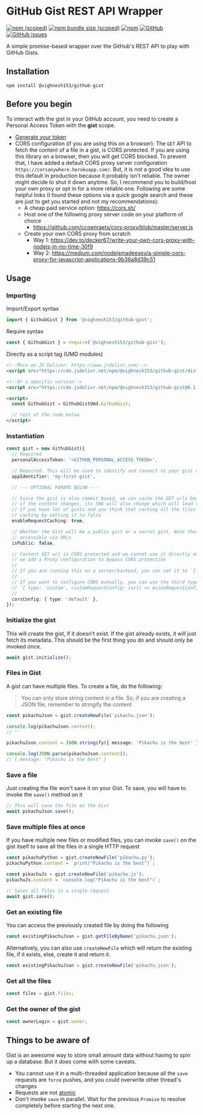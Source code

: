 # GitHub Gist REST API Wrapper

[![npm (scoped)](https://img.shields.io/npm/v/@vighnesh153/-version)](https://www.npmjs.com/package/@vighnesh153/-version)
[![npm bundle size (scoped)](https://img.shields.io/bundlephobia/minzip/@vighnesh153/github-gist)](https://img.shields.io/bundlephobia/minzip/@vighnesh153/github-gist)
[![npm](https://img.shields.io/npm/dt/@vighnesh153/github-gist)](https://img.shields.io/npm/dt/@vighnesh153/github-gist)
[![GitHub](https://img.shields.io/github/license/vighnesh153/vighnesh153-turbo)](https://github.com/vighnesh153/vighnesh153-turbo/blob/main/LICENSE)
[![GitHub issues](https://img.shields.io/github/issues/vighnesh153/vighnesh153-turbo)](https://github.com/vighnesh153/vighnesh153-turbo/issues)

A simple promise-based wrapper over the GitHub's REST API to play with GitHub Gists.

## Installation

```shell
npm install @vighnesh153/github-gist
```

## Before you begin

To interact with the gist in your GitHub account, you need to create a Personal Access Token with the **gist** scope.

- [Generate your token](https://github.com/settings/tokens/new?scopes=gist)
- CORS configuration (if you are using this on a browser): The `GET` API to fetch the content of a file in a gist, is
  CORS protected. If you are using this library on a browser, then you will get CORS blocked. To prevent that, I have
  added a default CORS proxy server configuration `https://corsanywhere.herokuapp.com/`. But, it is not a good idea to
  use this default in production because it probably isn't reliable. The owner might decide to shut it down anytime. So,
  I recommend you to build/host your own proxy or opt in for a more reliable one. Following are some helpful links (I
  found these options via a quick google search and these are just to get you started and not my recommendations):
  - A cheap paid service option: https://cors.sh/
  - Host one of the following proxy server code on your platform of choice
    - https://github.com/ccoenraets/cors-proxy/blob/master/server.js
  - Create your own CORS proxy from scratch
    - Way 1: https://dev.to/decker67/write-your-own-cors-proxy-with-nodejs-in-no-time-30f9
    - Way 2: https://medium.com/nodejsmadeeasy/a-simple-cors-proxy-for-javascript-applications-9b36a8d39c51

## Usage

### Importing

Import/Export syntax

```ts
import { GithubGist } from '@vighnesh153/github-gist';
```

Require syntax

```js
const { GithubGist } = require('@vighnesh153/github-gist');
```

Directly as a script tag (UMD modules)

```html
<!--More on JS Deliver: https://www.jsdelivr.com/-->
<script src="https://cdn.jsdelivr.net/npm/@vighnesh153/github-gist/dist/umd.js"></script>

<!--Or a specific version-->
<script src="https://cdn.jsdelivr.net/npm/@vighnesh153/github-gist@0.1.0/dist/umd.js"></script>

<script>
  const GithubGist = GithubGistUmd.GithubGist;

  // rest of the code below
</script>
```

### Instantiation

```ts
const gist = new GithubGist({
  // Required
  personalAccessToken: '<GITHUB_PERSONAL_ACCESS_TOKEN>',

  // Required. This will be used to identify and connect to your gist among all your other gists.
  appIdentifier: 'my-first-gist',

  // --- OPTIONAL PARAMS BELOW ---

  // Since the gist is also commit based, we can cache the GET urls because git guarantees that
  // if the content changes, its SHA will also change which will lead to a new URL for latest content
  // If you have lot of gists and you think that caching all the files will be heavy, you can disable
  // caching by setting it to false
  enableRequestCaching: true,

  // Whether the Gist will be a public gist or a secret gist. Note that secret gists are still
  // accessible via URLs
  isPublic: false,

  // Content GET url is CORS protected and we cannot use it directly on the frontend. So, by default,
  // we add a Proxy configuration to bypass CORS protection
  //
  // If you are running this on a server/backend, you can set it to `{ type: 'none' }`
  //
  // If you want to configure CORS manually, you can use the third type:
  // `{ type: 'custom', customRequestConfig: (url) => AxiosRequestConfig }`
  //
  corsConfig: { type: 'default' },
});
```

### Initialize the gist

This will create the gist, if it doesn't exist. If the gist already exists, it will just fetch its metadata. This should
be the first thing you do and should only be invoked once.

```ts
await gist.initialize();
```

### Files in Gist

A gist can have multiple files. To create a file, do the following:

> You can only store string content in a file. So, if you are creating a JSON file, remember to stringify the content

```ts
const pikachuJson = gist.createNewFile('pikachu.json');

console.log(pikachuJson.content);
// ''

pikachuJson.content = JSON.stringify({ message: 'Pikachu is the best' });

console.log(JSON.parse(pikachuJson.content));
// { message: "Pikachu is the best" }
```

### Save a file

Just creating the file won't save it on your Gist. To save, you will have to invoke the `save()` method on it

```ts
// This will save the file on the Gist
await pikachuJson.save();
```

### Save multiple files at once

If you have multiple new files or modified files, you can invoke `save()` on the gist itself to save all the files in a
single HTTP request

```ts
const pikachuPython = gist.createNewFile('pikachu.py');
pikachuPython.content = `print("Pikachu is the best")`;

const pikachuJs = gist.createNewFile('pikachu.js');
pikachuJs.content = `console.log("Pikachu is the best")`;

// Saves all files in a single request
await gist.save();
```

### Get an existing file

You can access the previously created file by doing the following

```ts
const existingPikachuJson = gist.getFileByName('pikachu.json');
```

Alternatively, you can also use `createNewFile` which will return the existing file, if it exists, else, create it and
return it.

```ts
const existingPikachuJson = gist.createNewFile('pikachu.json');
```

### Get all the files

```ts
const files = gist.files;
```

### Get the owner of the gist

```ts
const ownerLogin = gist.owner;
```

## Things to be aware of

Gist is an awesome way to store small amount data without having to spin up a database. But it does come with some
caveats.

- You cannot use it in a multi-threaded application because all the `save` requests are `force` pushes, and you could
  overwrite other thread's changes
- Requests are not [atomic](<https://en.wikipedia.org/wiki/Atomicity_(database_systems)>)
- Don't invoke `save` in parallel. Wait for the previous `Promise` to resolve completely before starting the next one.
